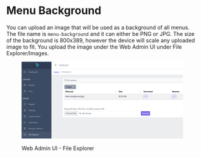 # Menu Background

You can upload an image that will be used as a background of all menus. The file name is `menu-background` and it can either be PNG or JPG. The size of the background is 800x389, however the device will scale any uploaded image to fit. You upload the image under the Web Admin UI under File Explorer/Images.

<figure><img src="../.gitbook/assets/image (4).png" alt=""><figcaption><p>Web Admin UI - File Explorer</p></figcaption></figure>

